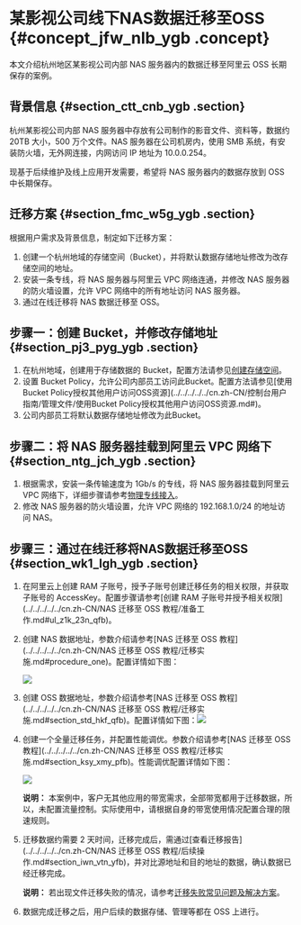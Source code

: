 # 某影视公司线下NAS数据迁移至OSS {#concept_jfw_nlb_ygb .concept}

本文介绍杭州地区某影视公司内部 NAS 服务器内的数据迁移至阿里云 OSS 长期保存的案例。

## 背景信息 {#section_ctt_cnb_ygb .section}

杭州某影视公司内部 NAS 服务器中存放有公司制作的影音文件、资料等，数据约 20TB 大小，500 万个文件。NAS 服务器在公司机房内，使用 SMB 系统，有安装防火墙，无外网连接，内网访问 IP 地址为 10.0.0.254。

现基于后续维护及线上应用开发需要，希望将 NAS 服务器内的数据存放到 OSS 中长期保存。

## 迁移方案 {#section_fmc_w5g_ygb .section}

根据用户需求及背景信息，制定如下迁移方案：

1.  创建一个杭州地域的存储空间（Bucket），并将默认数据存储地址修改为改存储空间的地址。
2.  安装一条专线，将 NAS 服务器与阿里云 VPC 网络连通，并修改 NAS 服务器的防火墙设置，允许 VPC 网络中的所有地址访问 NAS 服务器。
3.  通过在线迁移将 NAS 数据迁移至 OSS。

## 步骤一：创建 Bucket，并修改存储地址 {#section_pj3_pyg_ygb .section}

1.  在杭州地域，创建用于存储数据的 Bucket，配置方法请参见[创建存储空间](../../../../../cn.zh-CN/控制台用户指南/管理存储空间/创建存储空间.md#)。
2.  设置 Bucket Policy，允许公司内部员工访问此Bucket。配置方法请参见[使用Bucket Policy授权其他用户访问OSS资源](../../../../../cn.zh-CN/控制台用户指南/管理文件/使用Bucket Policy授权其他用户访问OSS资源.md#)。
3.  公司内部员工将默认数据存储地址修改为此Bucket。

## 步骤二：将 NAS 服务器挂载到阿里云 VPC 网络下 {#section_ntg_jch_ygb .section}

1.  根据需求，安装一条传输速度为 1Gb/s 的专线，将 NAS 服务器挂载到阿里云 VPC 网络下，详细步骤请参考[物理专线接入](../../../../../cn.zh-CN/快速入门/物理专线接入.md#)。
2.  修改 NAS 服务器的防火墙设置，允许 VPC 网络的 192.168.1.0/24 的地址访问 NAS。

## 步骤三：通过在线迁移将NAS数据迁移至OSS {#section_wk1_lgh_ygb .section}

1.  在阿里云上创建 RAM 子账号，授予子账号创建迁移任务的相关权限，并获取子账号的 AccessKey。配置步骤请参考[创建 RAM 子账号并授予相关权限](../../../../../cn.zh-CN/NAS 迁移至 OSS 教程/准备工作.md#ul_z1k_23n_qfb)。
2.  创建 NAS 数据地址，参数介绍请参考[NAS 迁移至 OSS 教程](../../../../../cn.zh-CN/NAS 迁移至 OSS 教程/迁移实施.md#procedure_one)。配置详情如下图：

    ![](http://static-aliyun-doc.oss-cn-hangzhou.aliyuncs.com/assets/img/134084/155229376239830_zh-CN.png)

3.  创建 OSS 数据地址，参数介绍请参考[NAS 迁移至 OSS 教程](../../../../../cn.zh-CN/NAS 迁移至 OSS 教程/迁移实施.md#section_std_hkf_qfb)。配置详情如下图：![](http://static-aliyun-doc.oss-cn-hangzhou.aliyuncs.com/assets/img/134084/155229376239831_zh-CN.png)
4.  创建一个全量迁移任务，并配置性能调优。参数介绍请参考[NAS 迁移至 OSS 教程](../../../../../cn.zh-CN/NAS 迁移至 OSS 教程/迁移实施.md#section_ksy_xmy_pfb)。性能调优配置详情如下图：

    ![](http://static-aliyun-doc.oss-cn-hangzhou.aliyuncs.com/assets/img/134084/155229376239832_zh-CN.png)

    **说明：** 本案例中，客户无其他应用的带宽需求，全部带宽都用于迁移数据，所以，未配置流量控制。实际使用中，请根据自身的带宽使用情况配置合理的限速规则。

5.  迁移数据约需要 2 天时间，迁移完成后，需通过[查看迁移报告](../../../../../cn.zh-CN/NAS 迁移至 OSS 教程/后续操作.md#section_iwn_vtn_yfb)，并对比源地址和目的地址的数据，确认数据已经迁移完成。

    **说明：** 若出现文件迁移失败的情况，请参考[迁移失败常见问题及解决方案](../../../../../cn.zh-CN/常见问题/迁移失败常见原因及解决方案.md#)。

6.  数据完成迁移之后，用户后续的数据存储、管理等都在 OSS 上进行。

